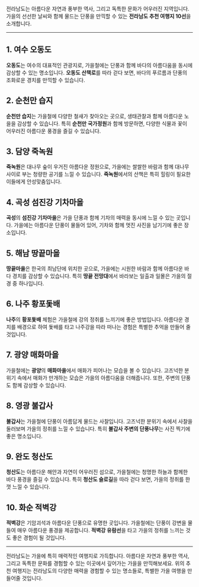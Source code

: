 

전라남도는 아름다운 자연과 풍부한 역사, 그리고 독특한 문화가 어우러진 지역입니다. 가을의 선선한 날씨와 함께 물드는 단풍을 만끽할 수 있는 **전라남도 추천 여행지 10선**을 소개합니다.

---

## 1. 여수 오동도
**오동도**는 여수의 대표적인 관광지로, 가을철에는 단풍과 함께 바다의 아름다움을 동시에 감상할 수 있는 명소입니다. **오동도 산책로**를 따라 걷다 보면, 바다의 푸르름과 단풍의 조화로운 경치를 만끽할 수 있습니다.

## 2. 순천만 습지
**순천만 습지**는 가을철에 다양한 철새가 찾아오는 곳으로, 생태관찰과 함께 아름다운 노을을 감상할 수 있습니다. 특히 **순천만 국가정원**과 함께 방문하면, 다양한 식물과 꽃이 어우러진 아름다운 풍경을 즐길 수 있습니다.

## 3. 담양 죽녹원
**죽녹원**은 대나무 숲이 우거진 아름다운 정원으로, 가을에는 쌀쌀한 바람과 함께 대나무 사이로 부는 청량한 공기를 느낄 수 있습니다. **죽녹원**에서의 산책은 특히 힐링이 필요한 이들에게 안성맞춤입니다.

## 4. 곡성 섬진강 기차마을
**곡성**의 **섬진강 기차마을**은 가을 단풍과 함께 기차의 매력을 동시에 느낄 수 있는 곳입니다. 가을에는 아름다운 단풍이 물들어 있어, 기차와 함께 멋진 사진을 남기기에 좋은 장소입니다.

## 5. 해남 땅끝마을
**땅끝마을**은 한국의 최남단에 위치한 곳으로, 가을에는 시원한 바람과 함께 아름다운 바다 경치를 감상할 수 있습니다. 특히 **땅끝 전망대**에서 바라보는 일출과 일몰은 가을의 절경 중 하나입니다.

## 6. 나주 황포돛배
**나주**의 **황포돛배** 체험은 가을철에 강의 정취를 느끼기에 좋은 방법입니다. 아름다운 경치를 배경으로 하여 돛배를 타고 나주강을 따라 떠나는 경험은 특별한 추억을 만들어 줄 것입니다.

## 7. 광양 매화마을
가을철에는 **광양**의 **매화마을**에서 매화가 피어나는 모습을 볼 수 있습니다. 고즈넉한 분위기 속에서 매화가 만개하는 모습은 가을의 아름다움을 더해줍니다. 또한, 주변의 단풍도 함께 감상할 수 있습니다.

## 8. 영광 불갑사
**불갑사**는 가을철에 단풍이 아름답게 물드는 사찰입니다. 고즈넉한 분위기 속에서 사찰을 둘러보며 가을의 정취를 느낄 수 있습니다. 특히 **불갑사 주변의 단풍나무**는 사진 찍기에 좋은 명소입니다.

## 9. 완도 청산도
**청산도**는 아름다운 해안과 자연이 어우러진 섬으로, 가을철에는 청명한 하늘과 함께한 바다 풍경을 즐길 수 있습니다. 특히 **청산도 슬로길**을 따라 걷다 보면, 가을의 정취를 한껏 느낄 수 있습니다.

## 10. 화순 적벽강
**적벽강**은 기암괴석과 아름다운 단풍으로 유명한 곳입니다. 가을철에는 단풍이 강변을 물들여 매우 아름다운 풍경을 제공합니다. **적벽강 유람선**을 타고 가을의 정취를 느끼는 것도 좋은 경험이 될 것입니다.

---

전라남도는 가을에 특히 매력적인 여행지로 가득합니다. 아름다운 자연과 풍부한 역사, 그리고 독특한 문화를 경험할 수 있는 이곳에서 깊어가는 가을을 만끽해보세요. 위의 추천 여행지는 전라남도의 다양한 매력을 경험할 수 있는 명소들로, 특별한 가을 여행을 만들어줄 것입니다.
